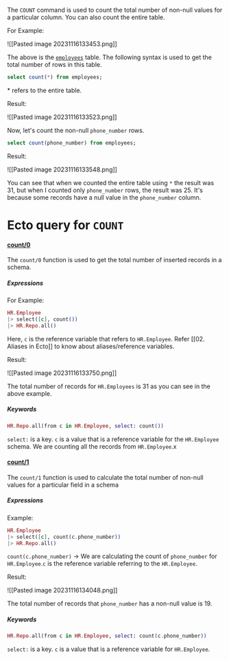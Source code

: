 
The `COUNT` command is used to count the total number of non-null values for a particular  column. You can also count the entire table.

For Example:

![[Pasted image 20231116133453.png]]

The above is the [`employees`](01.%20Introduction)  table. The following syntax is used to get the total number of rows in this table.

``` SQL
select count(*) from employees;
```

\*  refers to the entire table.

Result:

![[Pasted image 20231116133523.png]]

Now, let's count the non-null `phone_number` rows.

``` SQL
select count(phone_number) from employees;
```

Result:

![[Pasted image 20231116133548.png]]

You can see that when we counted the entire table using `*` the result was 31, but when I counted only `phone_number` rows, the result was 25.  It's because some records have a null value in the `phone_number` column. 

# Ecto query for `COUNT`

#### [count/0](https://hexdocs.pm/ecto/Ecto.Query.API.html#count/0)

The `count/0` function is used to get the total number of inserted records in a schema. 

##### Expressions

For Example:

``` Elixir
HR.Employee 
|> select([c], count()) 
|> HR.Repo.all()
```

Here, `c` is the reference variable that refers to `HR.Employee`. Refer [[02. Aliases in Ecto]] to know about aliases/reference variables.

Result:

![[Pasted image 20231116133750.png]]

The total number of records for `HR.Employees` is 31 as you can see in the above example.

##### Keywords

``` Elixir
HR.Repo.all(from c in HR.Employee, select: count())  
```

`select:` is a key. `c` is a value that is a reference variable for the `HR.Employee` schema. We are counting all the records from `HR.Employee`.x 
#### [count/1](https://hexdocs.pm/ecto/Ecto.Query.API.html#count/1)

The `count/1` function is used to calculate the total number of non-null values for a particular field in a schema

##### Expressions

Example:

``` Elixir
HR.Employee 
|> select([c], count(c.phone_number)) 
|> HR.Repo.all()
```

`count(c.phone_number)` ->  We are calculating the count of `phone_number` for `HR.Employee`.`c` is the reference variable referring to the `HR.Employee`. 

Result:

![[Pasted image 20231116134048.png]]

The total number of records that `phone_number` has a non-null value is 19.

##### Keywords

``` Elixir
HR.Repo.all(from c in HR.Employee, select: count(c.phone_number))
```

`select:` is a key. `c` is a value that is a reference variable for `HR.Employee`. 